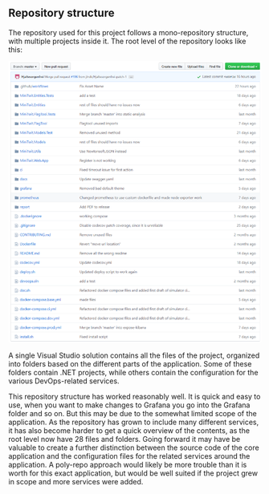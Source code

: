 ## Repository structure
The repository used for this project follows a mono-repository structure, with multiple projects inside it. The root level of the repository looks like this:

![Repository root level](./assets/repo.png)
 
A single Visual Studio solution contains all the files of the project, organized into folders based on the different parts of the application. Some of these folders contain .NET projects, while others contain the configuration for the various DevOps-related services.

This repository structure has worked reasonably well. It is quick and easy to use, when you want to make changes to Grafana you go into the Grafana folder and so on. But this may be due to the somewhat limited scope of the application. As the repository has grown to include many different services, it has also become harder to get a quick overview of the contents, as the root level now have 28 files and folders. Going forward it may have be valuable to create a further distinction between the source code of the core application and the configuration files for the related services around the application. A poly-repo approach would likely be more trouble than it is worth for this exact application, but would be well suited if the project grew in scope and more services were added.
